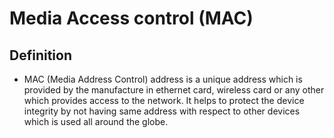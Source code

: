 # Media Access control (MAC)

## Definition
* MAC (Media Address Control) address is a unique address which is provided by the manufacture in ethernet card, wireless card or any other which provides access to the network. It helps to protect the device integrity by not having same address with respect to other devices which is used all around the globe. 
